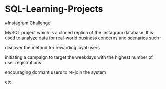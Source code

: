 # SQL-Learning-Projects
#Instagram Challenge

MySQL project which is a cloned replica of the Instagram database. It is used to analyze data for real-world business concerns and scenarios such :

discover the method for rewarding loyal users

initiating a campaign to target the weekdays with the highest number of user registrations

encouraging dormant users to re-join the system

etc.
